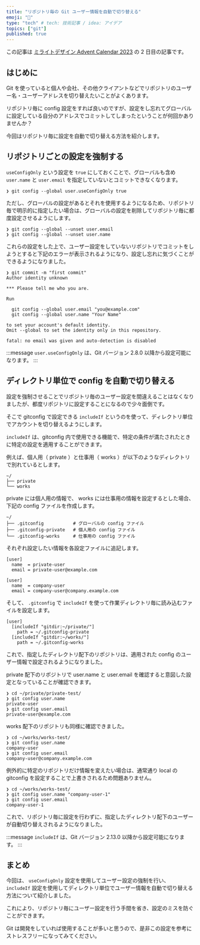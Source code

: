 ```yaml
---
title: "リポジトリ毎の Git ユーザー情報を自動で切り替える"
emoji: "🪬"
type: "tech" # tech: 技術記事 / idea: アイデア
topics: ["git"]
published: true
---
```


この記事は [ミライトデザイン Advent Calendar 2023](https://qiita.com/advent-calendar/2023/miraito-inc) の 2 日目の記事です。

## はじめに

Git を使っていると個人や会社、その他クライアントなどでリポジトリのユーザー名・ユーザーアドレスを切り替えたいことがよくあります。

リポジトリ毎に config 設定をすれば良いのですが、設定をし忘れてグローバルに設定している自分のアドレスでコミットしてしまったということが何回かありませんか？

今回はリポジトリ毎に設定を自動で切り替える方法を紹介します。

## リポジトリごとの設定を強制する

`useConfigOnly` という設定を `true` にしておくことで、グローバルも含め `user.name` と `user.email` を指定していないとコミットできなくなります。

```sh-session
❯ git config --global user.useConfigOnly true
```

ただし、グローバルの設定があるとそれを使用するようになるため、リポジトリ毎で明示的に指定したい場合は、グローバルの設定を削除してリポジトリ毎に都度設定させるようにします。

```sh-session
❯ git config --global --unset user.email
❯ git config --global --unset user.name
```

これらの設定をした上で、ユーザー設定をしていないリポジトリでコミットをしようとすると下記のエラーが表示されるようになり、設定し忘れに気づくことができるようになりました。

```sh-session
❯ git commit -m "first commit"
Author identity unknown

*** Please tell me who you are.

Run

  git config --global user.email "you@example.com"
  git config --global user.name "Your Name"

to set your account's default identity.
Omit --global to set the identity only in this repository.

fatal: no email was given and auto-detection is disabled
```

:::message
`user.useConfigOnly` は、Git バージョン 2.8.0 以降から設定可能になります。
:::

## ディレクトリ単位で config を自動で切り替える

設定を強制させることでリポジトリ毎のユーザー設定を間違えることはなくなりましたが、都度リポジトリに設定することになるので少々面倒です。

そこで gitconfig で設定できる `includeIf` というのを使って、ディレクトリ単位でアカウントを切り替えるようにします。

`includeIf` は、gitconfig 内で使用できる機能で、特定の条件が満たされたときに特定の設定を適用することができます。

例えば、個人用（ private ）と仕事用（ works ）が以下のようなディレクトリで別れているとします。

```text
~/
├── private
└── works
```

private には個人用の情報で、 works には仕事用の情報を設定するとした場合、下記の config ファイルを作成します。

```text
~/
├── .gitconfig           # グローバルの config ファイル
├── .gitconfig-private   # 個人用の config ファイル
└── .gitconfig-works     # 仕事用の config ファイル
```

それぞれ設定したい情報を各設定ファイルに追記します。

```text:.gitconfig-private
[user]
  name  = private-user
  email = private-user@example.com
```

```text:.gitconfig-works
[user]
  name  = company-user
  email = company-user@company.example.com
```

そして、 `.gitconfig` で `includeIf` を使って作業ディレクトリ毎に読み込むファイルを設定します。

```text:.gitconfig
[user]
  [includeIf "gitdir:~/private/"]
    path = ~/.gitconfig-private
  [includeIf "gitdir:~/works/"]
    path = ~/.gitconfig-works
```

これで、指定したディレクトリ配下のリポジトリは、適用された config のユーザー情報で設定されるようになりました。

private 配下のリポジトリで user.name と user.email を確認すると意図した設定となっていることが確認できます。

```sh-session
❯ cd ~/private/private-test/
❯ git config user.name
private-user
❯ git config user.email
private-user@example.com
```

works 配下のリポジトリも同様に確認できました。

```sh-session
❯ cd ~/works/works-test/
❯ git config user.name
company-user
❯ git config user.email
company-user@company.example.com
```

例外的に特定のリポジトリだけ情報を変えたい場合は、通常通り local の gitconfig を設定することで上書きされるため問題ありません。

```sh-session
❯ cd ~/works/works-test/
❯ git config user.name "company-user-1"
❯ git config user.email
company-user-1
```

これで、リポジトリ毎に設定を行わずに、指定したディレクトリ配下のユーザーが自動切り替えされるようになりました。

:::message
`includeIf` は、Git バージョン 2.13.0 以降から設定可能になります。
:::

## まとめ

今回は、 `useConfigOnly` 設定を使用してユーザー設定の強制を行い、 `includeIf` 設定を使用してディレクトリ単位でユーザー情報を自動で切り替える方法について紹介しました。

これにより、リポジトリ毎にユーザー設定を行う手間を省き、設定のミスを防ぐことができます。

Git は開発をしていれば使用することが多いと思うので、是非この設定を参考にストレスフリーになってみてください。
